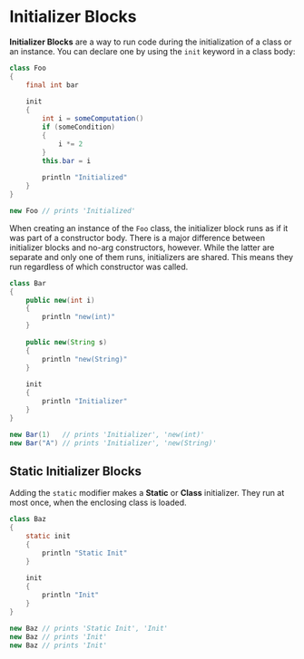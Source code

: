 # Initializer Blocks

**Initializer Blocks** are a way to run code during the initialization of a class or an instance. You can declare one by using the `init` keyword in a class body:

```java
class Foo
{
    final int bar
    
    init
    {
        int i = someComputation()
        if (someCondition)
        {
            i *= 2
        }
        this.bar = i
        
        println "Initialized"
    }
}

new Foo // prints 'Initialized'
```

When creating an instance of the `Foo` class, the initializer block runs as if it was part of a constructor body. There is a major difference between initializer blocks and no-arg constructors, however. While the latter are separate and only one of them runs, initializers are shared. This means they run regardless of which constructor was called.

```java
class Bar
{
    public new(int i)
    {
        println "new(int)"
    }
    
    public new(String s)
    {
        println "new(String)"
    }
    
    init
    {
        println "Initializer"
    }
}

new Bar(1)   // prints 'Initializer', 'new(int)'
new Bar("A") // prints 'Initializer', 'new(String)'
```

## Static Initializer Blocks

Adding the `static` modifier makes a **Static** or **Class** initializer. They run at most once, when the enclosing class is loaded.

```java
class Baz
{
    static init
    {
        println "Static Init"
    }
    
    init
    {
        println "Init"
    }
}

new Baz // prints 'Static Init', 'Init'
new Baz // prints 'Init'
new Baz // prints 'Init'
```